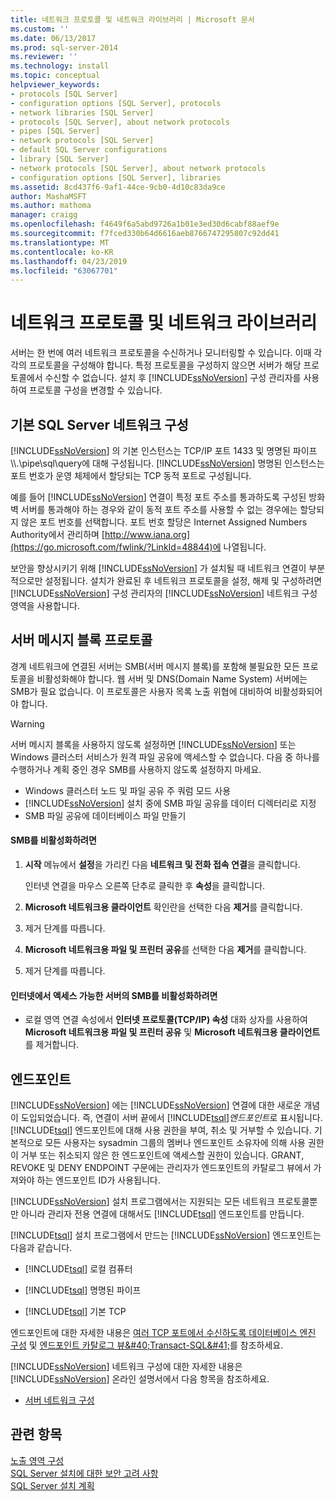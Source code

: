 ```yaml
---
title: 네트워크 프로토콜 및 네트워크 라이브러리 | Microsoft 문서
ms.custom: ''
ms.date: 06/13/2017
ms.prod: sql-server-2014
ms.reviewer: ''
ms.technology: install
ms.topic: conceptual
helpviewer_keywords:
- protocols [SQL Server]
- configuration options [SQL Server], protocols
- network libraries [SQL Server]
- protocols [SQL Server], about network protocols
- pipes [SQL Server]
- network protocols [SQL Server]
- default SQL Server configurations
- library [SQL Server]
- network protocols [SQL Server], about network protocols
- configuration options [SQL Server], libraries
ms.assetid: 8cd437f6-9af1-44ce-9cb0-4d10c83da9ce
author: MashaMSFT
ms.author: mathoma
manager: craigg
ms.openlocfilehash: f4649f6a5abd9726a1b01e3ed30d6cabf88aef9e
ms.sourcegitcommit: f7fced330b64d6616aeb8766747295807c92dd41
ms.translationtype: MT
ms.contentlocale: ko-KR
ms.lasthandoff: 04/23/2019
ms.locfileid: "63067701"
---
```

# <a name="network-protocols-and-network-libraries"></a>네트워크 프로토콜 및 네트워크 라이브러리
  서버는 한 번에 여러 네트워크 프로토콜을 수신하거나 모니터링할 수 있습니다. 이때 각각의 프로토콜을 구성해야 합니다. 특정 프로토콜을 구성하지 않으면 서버가 해당 프로토콜에서 수신할 수 없습니다. 설치 후 [!INCLUDE[ssNoVersion](../../includes/ssnoversion-md.md)] 구성 관리자를 사용하여 프로토콜 구성을 변경할 수 있습니다.  
  
## <a name="default-sql-server-network-configuration"></a>기본 SQL Server 네트워크 구성  
 [!INCLUDE[ssNoVersion](../../includes/ssnoversion-md.md)] 의 기본 인스턴스는 TCP/IP 포트 1433 및 명명된 파이프 \\\\.\pipe\sql\query에 대해 구성됩니다. [!INCLUDE[ssNoVersion](../../includes/ssnoversion-md.md)] 명명된 인스턴스는 포트 번호가 운영 체제에서 할당되는 TCP 동적 포트로 구성됩니다.  
  
 예를 들어 [!INCLUDE[ssNoVersion](../../includes/ssnoversion-md.md)] 연결이 특정 포트 주소를 통과하도록 구성된 방화벽 서버를 통과해야 하는 경우와 같이 동적 포트 주소를 사용할 수 없는 경우에는 할당되지 않은 포트 번호를 선택합니다. 포트 번호 할당은 Internet Assigned Numbers Authority에서 관리하며 [http://www.iana.org](https://go.microsoft.com/fwlink/?LinkId=48844)에 나열됩니다.  
  
 보안을 향상시키기 위해 [!INCLUDE[ssNoVersion](../../includes/ssnoversion-md.md)] 가 설치될 때 네트워크 연결이 부분적으로만 설정됩니다. 설치가 완료된 후 네트워크 프로토콜을 설정, 해제 및 구성하려면 [!INCLUDE[ssNoVersion](../../includes/ssnoversion-md.md)] 구성 관리자의 [!INCLUDE[ssNoVersion](../../includes/ssnoversion-md.md)] 네트워크 구성 영역을 사용합니다.  
  
## <a name="server-message-block-protocol"></a>서버 메시지 블록 프로토콜  
 경계 네트워크에 연결된 서버는 SMB(서버 메시지 블록)를 포함해 불필요한 모든 프로토콜을 비활성화해야 합니다. 웹 서버 및 DNS(Domain Name System) 서버에는 SMB가 필요 없습니다. 이 프로토콜은 사용자 목록 노출 위협에 대비하여 비활성화되어야 합니다.  
  
> [!WARNING]
>  서버 메시지 블록을 사용하지 않도록 설정하면 [!INCLUDE[ssNoVersion](../../includes/ssnoversion-md.md)] 또는 Windows 클러스터 서비스가 원격 파일 공유에 액세스할 수 없습니다. 다음 중 하나를 수행하거나 계획 중인 경우 SMB를 사용하지 않도록 설정하지 마세요.  
> 
>  -   Windows 클러스터 노드 및 파일 공유 주 쿼럼 모드 사용  
> -   [!INCLUDE[ssNoVersion](../../includes/ssnoversion-md.md)] 설치 중에 SMB 파일 공유를 데이터 디렉터리로 지정  
> -   SMB 파일 공유에 데이터베이스 파일 만들기  
  
#### <a name="to-disable-smb"></a>SMB를 비활성화하려면  
  
1.  **시작** 메뉴에서 **설정**을 가리킨 다음 **네트워크 및 전화 접속 연결**을 클릭합니다.  
  
     인터넷 연결을 마우스 오른쪽 단추로 클릭한 후 **속성**을 클릭합니다.  
  
2.  **Microsoft 네트워크용 클라이언트** 확인란을 선택한 다음 **제거**를 클릭합니다.  
  
3.  제거 단계를 따릅니다.  
  
4.  **Microsoft 네트워크용 파일 및 프린터 공유**를 선택한 다음 **제거**를 클릭합니다.  
  
5.  제거 단계를 따릅니다.  
  
#### <a name="to-disable-smb-on-servers-accessible-from-the-internet"></a>인터넷에서 액세스 가능한 서버의 SMB를 비활성화하려면  
  
-   로컬 영역 연결 속성에서 **인터넷 프로토콜(TCP/IP) 속성** 대화 상자를 사용하여 **Microsoft 네트워크용 파일 및 프린터 공유** 및 **Microsoft 네트워크용 클라이언트**를 제거합니다.  
  
## <a name="endpoints"></a>엔드포인트  
 [!INCLUDE[ssNoVersion](../../includes/ssnoversion-md.md)] 에는 [!INCLUDE[ssNoVersion](../../includes/ssnoversion-md.md)] 연결에 대한 새로운 개념이 도입되었습니다. 즉, 연결이 서버 끝에서 [!INCLUDE[tsql](../../includes/tsql-md.md)]*엔드포인트*로 표시됩니다. [!INCLUDE[tsql](../../includes/tsql-md.md)] 엔드포인트에 대해 사용 권한을 부여, 취소 및 거부할 수 있습니다. 기본적으로 모든 사용자는 sysadmin 그룹의 멤버나 엔드포인트 소유자에 의해 사용 권한이 거부 또는 취소되지 않은 한 엔드포인트에 액세스할 권한이 있습니다. GRANT, REVOKE 및 DENY ENDPOINT 구문에는 관리자가 엔드포인트의 카탈로그 뷰에서 가져와야 하는 엔드포인트 ID가 사용됩니다.  
  
 [!INCLUDE[ssNoVersion](../../includes/ssnoversion-md.md)] 설치 프로그램에서는 지원되는 모든 네트워크 프로토콜뿐만 아니라 관리자 전용 연결에 대해서도 [!INCLUDE[tsql](../../includes/tsql-md.md)] 엔드포인트를 만듭니다.  
  
 [!INCLUDE[tsql](../../includes/tsql-md.md)] 설치 프로그램에서 만드는 [!INCLUDE[ssNoVersion](../../includes/ssnoversion-md.md)] 엔드포인트는 다음과 같습니다.  
  
-   [!INCLUDE[tsql](../../includes/tsql-md.md)] 로컬 컴퓨터  
  
-   [!INCLUDE[tsql](../../includes/tsql-md.md)] 명명된 파이프  
  
-   [!INCLUDE[tsql](../../includes/tsql-md.md)] 기본 TCP  
  
 엔드포인트에 대한 자세한 내용은 [여러 TCP 포트에서 수신하도록 데이터베이스 엔진 구성](../../database-engine/configure-windows/configure-the-database-engine-to-listen-on-multiple-tcp-ports.md) 및 [엔드포인트 카탈로그 뷰&amp;#40;Transact-SQL&amp;#41;](/sql/relational-databases/system-catalog-views/endpoints-catalog-views-transact-sql)를 참조하세요.  
  
 [!INCLUDE[ssNoVersion](../../includes/ssnoversion-md.md)] 네트워크 구성에 대한 자세한 내용은 [!INCLUDE[ssNoVersion](../../includes/ssnoversion-md.md)] 온라인 설명서에서 다음 항목을 참조하세요.  
  
-   [서버 네트워크 구성](../../database-engine/configure-windows/server-network-configuration.md)  
  
## <a name="see-also"></a>관련 항목  
 [노출 영역 구성](../../relational-databases/security/surface-area-configuration.md)   
 [SQL Server 설치에 대한 보안 고려 사항](../../../2014/sql-server/install/security-considerations-for-a-sql-server-installation.md)   
 [SQL Server 설치 계획](../../../2014/sql-server/install/planning-a-sql-server-installation.md)  
  
  
